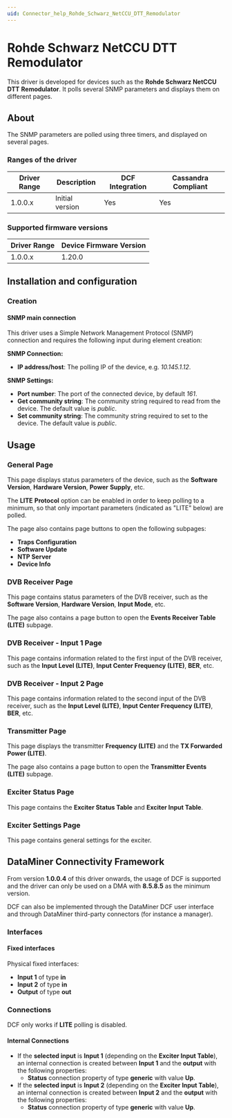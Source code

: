 ```yaml
---
uid: Connector_help_Rohde_Schwarz_NetCCU_DTT_Remodulator
---
```


# Rohde Schwarz NetCCU DTT Remodulator

This driver is developed for devices such as the **Rohde Schwarz NetCCU DTT** **Remodulator**. It polls several SNMP parameters and displays them on different pages.

## About

The SNMP parameters are polled using three timers, and displayed on several pages.

### Ranges of the driver

| **Driver Range** | **Description** | **DCF Integration** | **Cassandra Compliant** |
|------------------|-----------------|---------------------|-------------------------|
| 1.0.0.x          | Initial version | Yes                 | Yes                     |

### Supported firmware versions

| **Driver Range** | **Device Firmware Version** |
|------------------|-----------------------------|
| 1.0.0.x          | 1.20.0                      |

## Installation and configuration

### Creation

#### SNMP main connection

This driver uses a Simple Network Management Protocol (SNMP) connection and requires the following input during element creation:

**SNMP Connection:**

- **IP address/host**: The polling IP of the device, e.g. *10.145.1.12*.

**SNMP Settings:**

- **Port number**: The port of the connected device, by default *161*.
- **Get community string**: The community string required to read from the device. The default value is *public*.
- **Set community string**: The community string required to set to the device. The default value is *public*.

## Usage

### General Page

This page displays status parameters of the device, such as the **Software Version**, **Hardware Version**, **Power** **Supply**, etc.

The **LITE** **Protocol** option can be enabled in order to keep polling to a minimum, so that only important parameters (indicated as "LITE" below) are polled.

The page also contains page buttons to open the following subpages:

- **Traps Configuration**
- **Software Update**
- **NTP Server**
- **Device Info**

### DVB Receiver Page

This page contains status parameters of the DVB receiver, such as the **Software Version**, **Hardware Version**, **Input Mode**, etc.

The page also contains a page button to open the **Events Receiver Table** **(LITE)** subpage.

### DVB Receiver - Input 1 Page

This page contains information related to the first input of the DVB receiver, such as the **Input Level (LITE)**, **Input Center Frequency (LITE)**, **BER**, etc.

### DVB Receiver - Input 2 Page

This page contains information related to the second input of the DVB receiver, such as the **Input Level (LITE)**, **Input Center Frequency (LITE)**, **BER**, etc.

### Transmitter Page

This page displays the transmitter **Frequency (LITE)** and the **TX Forwarded Power (LITE)**.

The page also contains a page button to open the **Transmitter Events** **(LITE)** subpage.

### Exciter Status Page

This page contains the **Exciter Status Table** and **Exciter Input Table**.

### Exciter Settings Page

This page contains general settings for the exciter.

## DataMiner Connectivity Framework

From version **1.0.0.4** of this driver onwards, the usage of DCF is supported and the driver can only be used on a DMA with **8.5.8.5** as the minimum version.

DCF can also be implemented through the DataMiner DCF user interface and through DataMiner third-party connectors (for instance a manager).

### Interfaces

#### Fixed interfaces

Physical fixed interfaces:

- **Input 1** of type **in**
- **Input 2** of type **in**
- **Output** of type **out**

### Connections

DCF only works if **LITE** polling is disabled.

#### Internal Connections

- If the **selected input** is **Input 1** (depending on the **Exciter Input Table**), an internal connection is created between **Input 1** and the **output** with the following properties:
  - **Status** connection property of type **generic** with value **Up**.
- If the **selected input** is **Input 2** (depending on the **Exciter Input Table**), an internal connection is created between **Input 2** and the **output** with the following properties:
  - **Status** connection property of type **generic** with value **Up**.
